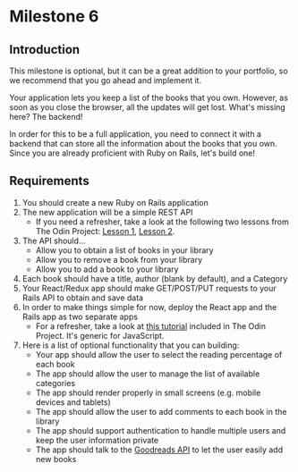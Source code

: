 # Milestone 6

## Introduction

This milestone is optional, but it can be a great addition to your portfolio, so we recommend that you go ahead and implement it.

Your application lets you keep a list of the books that you own. However, as soon as you close the browser, all the updates will get lost. What's missing here? The backend!

In order for this to be a full application, you need to connect it with a backend that can store all the information about the books that you own. Since you are already proficient with Ruby on Rails, let's build one!

## Requirements

1. You should create a new Ruby on Rails application
2. The new application will be a simple REST API
    - If you need a refresher, take a look at the following two lessons from The Odin Project: [Lesson 1](https://www.theodinproject.com/courses/ruby-on-rails/lessons/apis-and-building-your-own), [Lesson 2](https://www.theodinproject.com/courses/ruby-on-rails/lessons/apis).
3. The API should...
    - Allow you to obtain a list of books in your library
    - Allow you to remove a book from your library
    - Allow you to add a book to your library
4. Each book should have a title, author (blank by default), and a Category
5. Your React/Redux app should make GET/POST/PUT requests to your Rails API to obtain and save data
6. In order to make things simple for now, deploy the React app and the Rails app as two separate apps
    - For a refresher, take a look at [this tutorial](http://railsapps.github.io/rails-javascript-include-external.html) included in The Odin Project. It's generic for JavaScript.
7. Here is a list of optional functionality that you can building:
    - Your app should allow the user to select the reading percentage of each book
    - The app should allow the user to manage the list of available categories
    - The app should render properly in small screens (e.g. mobile devices and tablets)
    - The app should allow the user to add comments to each book in the library
    - The app should support authentication to handle multiple users and keep the user information private
    - The app should talk to the [Goodreads API](https://www.goodreads.com/api) to let the user easily add new books
